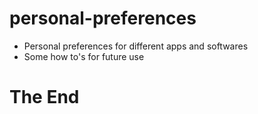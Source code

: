 # personal-preferences
 -  Personal preferences for different apps and softwares
 -  Some how to's for future use

 # The End